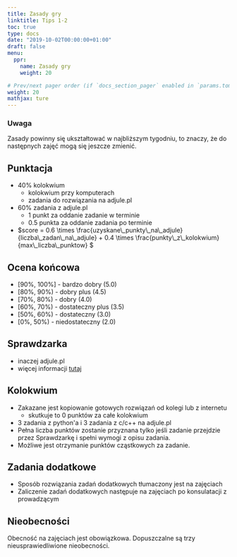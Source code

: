 ```yaml
---
title: Zasady gry
linktitle: Tips 1-2
toc: true
type: docs
date: "2019-10-02T00:00:00+01:00"
draft: false
menu:
  ppr:
    name: Zasady gry
    weight: 20

# Prev/next pager order (if `docs_section_pager` enabled in `params.toml`)
weight: 20
mathjax: ture
---
```

### Uwaga
Zasady powinny się ukształtować w najbliższym tygodniu, to znaczy, że do następnych zajęć mogą się jeszcze zmienić.

## Punktacja
* 40% kolokwium
    * kolokwium przy komputerach
    * zadania do rozwiązania na adjule.pl
* 60% zadania z adjule.pl
    * 1 punkt za oddanie zadanie w terminie
    * 0.5 punkta za oddanie zadania po terminie
* $score = 0.6 \times \frac{uzyskane\\_punkty\\_na\\_adjule}{liczba\\_zadan\\_na\\_adjule} + 0.4 \times \frac{punkty\\_z\\_kolokwium}{max\\_liczba\\_punktow} $

## Ocena końcowa
* [90%, 100%] - bardzo dobry (5.0)
* [80%, 90%)  - dobry plus (4.5)
* [70%, 80%)  - dobry (4.0)
* [60%, 70%)  - dostateczny plus (3.5)
* [50%, 60%)  - dostateczny (3.0)
* [0%, 50%)   - niedostateczny (2.0)

## Sprawdzarka
* inaczej adjule.pl
* więcej informacji [tutaj](https://eduwiki.wmi.amu.edu.pl/pms/20ppr#Online_judge)

## Kolokwium
* Zakazane jest kopiowanie gotowych rozwiązań od kolegi lub z internetu
   * skutkuje to 0 punktów za całe kolokwium
* 3 zadania z python'a i 3 zadania z c/c++ na adjule.pl
* Pełna liczba punktów zostanie przyznana tylko jeśli zadanie przejdzie przez Sprawdzarkę i spełni wymogi z opisu zadania.
* Możliwe jest otrzymanie punktów cząstkowych za zadanie.
   
## Zadania dodatkowe
* Sposób rozwiązania zadań dodatkowych tłumaczony jest na zajęciach
* Zaliczenie zadań dodatkowych następuje na zajęciach po konsulatacji z prowadzącym
 
## Nieobecności
Obecność na zajęciach jest obowiązkowa. Dopuszczalne są trzy nieusprawiedliwione nieobecności.
